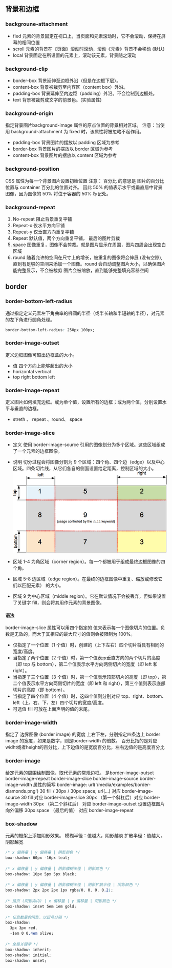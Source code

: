 ## 背景和边框


### backgroune-attachment
 * fied 元素的背景固定在视口上，当页面和元素滚动时，它不会滚动，保持在屏幕的相同位置
 * scroll 元素的背景在《页面》滚动时滚动，滚动《元素》背景不会移动 (默认)
 * local 背景固定在所设置的元素上，滚动该元素，背景随之滚动

### background-clip
 * border-box  背景延伸至边框外沿（但是在边框下层）。
 * content-box 背景被裁剪至内容区（content box）外沿。
 * padding-box 背景延伸至内边距（padding）外沿。不会绘制到边框处。
 * text 背景被裁剪成文字的前景色。(实验属性)

### background-origin
指定背景图片background-image 属性的原点位置的背景相对区域。 
注意：当使用 background-attachment 为 fixed 时，该属性将被忽略不起作用。
 * padding-box 背景图片的摆放以 padding 区域为参考
 * border-box 背景图片的摆放以 border 区域为参考
 * content-box 背景图片的摆放以 content 区域为参考

 ### background-position
 CSS 属性为每一个背景图片设置初始位置
 注意： 百分比 的意思是 图片的百分比位置与 container 百分比的位置对齐。
 因此 50% 的值表示水平或垂直居中背景图像，因为图像的 50% 将位于容器的 50% 标记处。

### background-repeat
1. No-repeat 阻止背景重复平铺
2. Repeat-x 仅水平方向平铺
3. Repeat-y 仅垂直方向重复平铺
4. Repeat 默认值，两个方向重复平铺， 最后的图片剪裁
5. space 图像重复，图像不会剪裁。就是图片显示在周围，图片四周会出现空白区域
6. round 随着允许的空间在尺寸上的增长，被重复的图像将会伸展 (没有空隙), 直到有足够的空间来添加一个图像。round 会自动调整图片大小，以确保图片能完整显示，不会被裁剪
图片会被缩放，直到能够完整填充容器空间

## border
### border-bottom-left-radius
通过指定定义元素左下角曲率的椭圆的半径（或半长轴和半短轴的半径），对元素的左下角进行圆角处理。
```css
border-bottom-left-radius: 250px 100px;
```

### border-image-outset
定义边框图像可超出边框盒的大小。
* 值 四个方向上能够超出的大小
* horizontal vertical
* top right bottom left 

### border-image-repeat
定义图片如何填充边框。或为单个值，设置所有的边框；或为两个值，分别设置水平与垂直的边框。
* streth 、 repeat 、round、 space

### border-image-slice
* 定义 使用 border-image-source 引用的图像划分为多个区域。这些区域组成了一个元素的边框图像。
* 说明 切分过程会将图像分割为 9 个区域：四个角、四个边（edge）以及中心区域。四条切片线，从它们各自的侧面设置给定距离，控制区域的大小。
![alt text](border-image-slice.png)

* 区域 1-4 为角区域（corner region）。每一个都被用于组成最终边框图像的四个角。
* 区域 5-8 边区域（edge region）。在最终的边框图像中重复、缩放或修改它们以匹配元素） 的大小。
* 区域 9 为中心区域（middle region）。它在默认情况下会被丢弃，但如果设置了关键字 fill，则会将其用作元素的背景图像。
#### 语法
border-image-slice 属性可以用四个指定的 <number-percentage> 值来表示每一个图像切片的位置。负数是无效的，而大于其相应的最大尺寸的值则会被限制为 100%。
* 仅指定了一个位置（1 个值）时，创建的（上下左右）四个切片将具有相同的宽度/高度。
* 当指定了两个位置（2 个值）时，第一个值表示垂直方向的两个切片的高度（即 top 与 bottom），第二个值表示水平方向两侧切片的宽度（即 left 和 right）。
* 当指定了三个位置（3 个值）时，第一个值表示顶部切片的高度（即 top），第二个值表示水平方向两侧切片的宽度（即 left 和 right），第三个值则表示底部切片的高度（即 bottom）。
* 当指定了四个位置（4 个值）时，这四个值则分别对应 top、right、bottom、left（上、右、下、左）四个切片的宽度/高度。
* 可选值 fill 可放在上面声明的值的末尾。


### border-image-width
指定了 边界图像 (border image) 的宽度
上右下左，分别指定四条边上 border image 的宽度，如果是数字，则是border-width 的倍数。
百分比指的是对应widht或者height的百分比，上下边值的是宽度百分比，左右边值的是高度百分比

### border-image
给定元素的周围绘制图像，取代元素的常规边框。
是border-image-outset
border-image-repeat
border-image-slice
border-image-source
border-image-width
属性的简写
border-image: url('/media/examples/border-diamonds.png') 30 fill / 30px / 30px space;
url(...) 对应 border-image-source
30 fill 对应 border-image-slice
30px （第一个斜杠后）对应 border-image-width
30px （第二个斜杠后） 对应 border-image-outset 设置边框图片向外偏移 30px
space （最后的值） 对应 border-image-repeat


### box-shadow
元素的框架上添加阴影效果。
模糊半径：值越大，阴影越淡
扩散半径：值越大，阴影越宽
```css
/* x 偏移量 | y 偏移量 | 阴影颜色 */
box-shadow: 60px -16px teal;

/* x 偏移量 | y 偏移量 | 阴影模糊半径 | 阴影颜色 */
box-shadow: 10px 5px 5px black;

/* x 偏移量 | y 偏移量 | 阴影模糊半径 | 阴影扩散半径 | 阴影颜色 */
box-shadow: 2px 2px 2px 1px rgba(0, 0, 0, 0.2);

/* 插页 (阴影向内) | x 偏移量 | y 偏移量 | 阴影颜色 */
box-shadow: inset 5em 1em gold;

/* 任意数量的阴影，以逗号分隔 */
box-shadow:
  3px 3px red,
  -1em 0 0.4em olive;

/* 全局关键字 */
box-shadow: inherit;
box-shadow: initial;
box-shadow: unset;

```